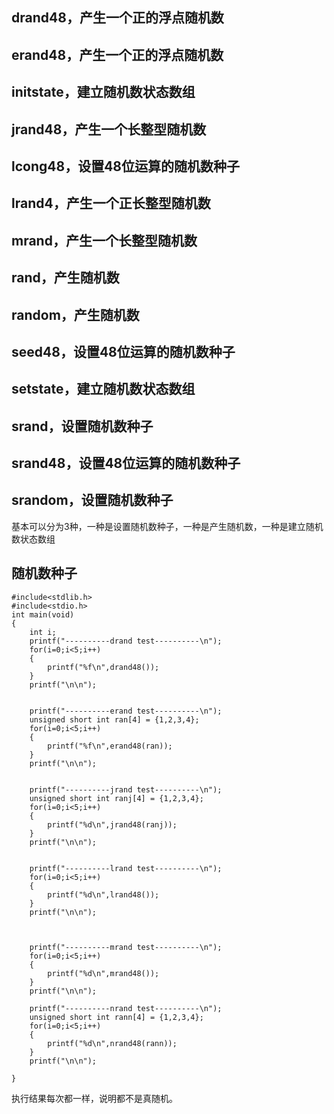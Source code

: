 ## drand48，产生一个正的浮点随机数

## erand48，产生一个正的浮点随机数

## initstate，建立随机数状态数组

## jrand48，产生一个长整型随机数

## lcong48，设置48位运算的随机数种子

## lrand4，产生一个正长整型随机数

## mrand，产生一个长整型随机数

## rand，产生随机数

## random，产生随机数

## seed48，设置48位运算的随机数种子

## setstate，建立随机数状态数组

## srand，设置随机数种子

## srand48，设置48位运算的随机数种子

## srandom，设置随机数种子

基本可以分为3种，一种是设置随机数种子，一种是产生随机数，一种是建立随机数状态数组

## 随机数种子

```
#include<stdlib.h>
#include<stdio.h>
int main(void)
{
	int i;
	printf("----------drand test----------\n");
	for(i=0;i<5;i++)
	{
		printf("%f\n",drand48());
	}
	printf("\n\n");


	printf("----------erand test----------\n");
	unsigned short int ran[4] = {1,2,3,4};
	for(i=0;i<5;i++)
	{
		printf("%f\n",erand48(ran));
	}
	printf("\n\n");


	printf("----------jrand test----------\n");
	unsigned short int ranj[4] = {1,2,3,4};
	for(i=0;i<5;i++)
	{
		printf("%d\n",jrand48(ranj));
	}
	printf("\n\n");


	printf("----------lrand test----------\n");
	for(i=0;i<5;i++)
	{
		printf("%d\n",lrand48());
	}
	printf("\n\n");



	printf("----------mrand test----------\n");
	for(i=0;i<5;i++)
	{
		printf("%d\n",mrand48());
	}
	printf("\n\n");

	printf("----------nrand test----------\n");
	unsigned short int rann[4] = {1,2,3,4};
	for(i=0;i<5;i++)
	{
		printf("%d\n",nrand48(rann));
	}
	printf("\n\n");

}
```

执行结果每次都一样，说明都不是真随机。